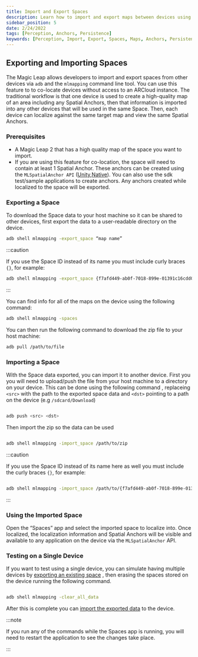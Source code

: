 ```yaml
---
title: Import and Export Spaces
description: Learn how to import and export maps between devices using ADB.
sidebar_position: 5
date: 2/24/2022
tags: [Perception, Anchors, Persistence]
keywords: [Perception, Import, Export, Spaces, Maps, Anchors, Persistence]
---
```


## Exporting and Importing Spaces

The Magic Leap allows developers to import and export spaces from other devices via `adb` and the `mlmapping` command line tool. You can use this feature to to co-locate devices without access to an ARCloud instance. The traditional workflow is that one device is used to create a high-quality map of an area including any Spatial Anchors, then that information is imported into any other devices that will be used in the same Space. Then, each device can localize against the same target map and view the same Spatial Anchors.

### Prerequisites

- A Magic Leap 2 that has a high quality map of the space you want to import.
- If you are using this feature for co-location, the space will need to contain at least 1 Spatial Anchor. These anchors can be created using the `MLSpatialAnchor API` ([Unity](/versioned_docs/version-14-Jun-2023/versioned_docs/version-14-Jun-2023/guides/unity/perception/anchors/spatial-anchors.md),[Native](/versioned_docs/version-14-Jun-2023/api-ref/api/Modules/group___magic_leap_spaces/group___spatial_anchor/group___spatial_anchor.md)). You can also use the sdk test/sample applications to create anchors. Any anchors created while localized to the space will be exported.

### Exporting a Space

To download the Space data to your host machine so it can be shared to other devices, first export the data to a user-readable directory on the device.

```bash
adb shell mlmapping -export_space “map name”
```

:::caution

If you use the Space ID instead of its name you must include curly braces `{}`, for example:

```bash
adb shell mlmapping -export_space {f7afd449-ab0f-7018-899e-01391c16cdd0}
```

:::

You can find info for all of the maps on the device using the following command:

```bash
adb shell mlmapping -spaces
```

You can then run the following command to download the zip file to your host machine:

```bash
adb pull /path/to/file
```

### Importing a Space

With the Space data exported, you can import it to another device. First you you will need to upload/push the file from your host machine to a directory on your device. This can be done using the following command , replaceing `<src>` with the path to the exported space data and `<dst>` pointing to a path on the device (e.g `/sdcard/Download`)

```bash

adb push <src> <dst>

```

Then import the zip so the data can be used

```bash

adb shell mlmapping -import_space /path/to/zip

```

:::caution

If you use the Space ID instead of its name here as well you must include the curly braces `{}`, for example:

```bash

adb shell mlmapping -import_space /path/to/{f7afd449-ab0f-7018-899e-01391c16cdd0}.zip

```

:::

### Using the Imported Space

Open the “Spaces” app and select the imported space to localize into. Once localized, the localization information and Spatial Anchors will be visible and available to any application on the device via the `MLSpatialAnchor` API.

### Testing on a Single Device

If you want to test using a single device, you can simulate having multiple devices by [exporting an existing space](#exporting-a-space) , then erasing the spaces stored on the device running the following command.

```bash

adb shell mlmapping -clear_all_data

```

After this is complete you can [import the exported data](#importing-a-space) to the device.

:::note

If you run any of the commands while the Spaces app is running, you will need to restart the application to see the changes take place.

:::